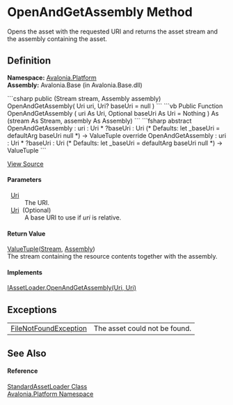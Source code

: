 # OpenAndGetAssembly Method


Opens the asset with the requested URI and returns the asset stream and the assembly containing the asset.



## Definition
**Namespace:** <a href="N_Avalonia_Platform">Avalonia.Platform</a>  
**Assembly:** Avalonia.Base (in Avalonia.Base.dll)

<Tabs groupId="api-code-preview">
<TabItem value="csharp" label="C#">
```csharp
public (Stream stream, Assembly assembly) OpenAndGetAssembly(
	Uri uri,
	Uri? baseUri = null
)
```
</TabItem>
<TabItem value="vb" label="VB">
```vb
Public Function OpenAndGetAssembly ( 
	uri As Uri,
	Optional baseUri As Uri = Nothing
) As (stream As Stream, assembly As Assembly)
```
</TabItem>
<TabItem value="fsharp" label="F#">
```fsharp
abstract OpenAndGetAssembly : 
        uri : Uri * 
        ?baseUri : Uri 
(* Defaults:
        let _baseUri = defaultArg baseUri null
*)
-> ValueTuple<Stream, Assembly> 
override OpenAndGetAssembly : 
        uri : Uri * 
        ?baseUri : Uri 
(* Defaults:
        let _baseUri = defaultArg baseUri null
*)
-> ValueTuple<Stream, Assembly> 
```
</TabItem>
</Tabs>



<a href="https://github.com/AvaloniaUI/Avalonia/tree/master/src/Avalonia.Base/Platform/StandardAssetLoader.cs#L87" title="View the source code">View Source</a>



#### Parameters
<dl><dt>  <a href="https://learn.microsoft.com/dotnet/api/system.uri" target="_blank" rel="noopener noreferrer">Uri</a></dt><dd>The URI.</dd><dt>  <a href="https://learn.microsoft.com/dotnet/api/system.uri" target="_blank" rel="noopener noreferrer">Uri</a>  (Optional)</dt><dd>A base URI to use if <em>uri</em> is relative.</dd></dl>

#### Return Value
<a href="https://learn.microsoft.com/dotnet/api/system.valuetuple-2" target="_blank" rel="noopener noreferrer">ValueTuple</a>(<a href="https://learn.microsoft.com/dotnet/api/system.io.stream" target="_blank" rel="noopener noreferrer">Stream</a>, <a href="https://learn.microsoft.com/dotnet/api/system.reflection.assembly" target="_blank" rel="noopener noreferrer">Assembly</a>)  
The stream containing the resource contents together with the assembly.

#### Implements
<a href="M_Avalonia_Platform_IAssetLoader_OpenAndGetAssembly">IAssetLoader.OpenAndGetAssembly(Uri, Uri)</a>  


## Exceptions
<table>
<tr>
<td><a href="https://learn.microsoft.com/dotnet/api/system.io.filenotfoundexception" target="_blank" rel="noopener noreferrer">FileNotFoundException</a></td>
<td>The asset could not be found.</td>
</tr>
</table>

## See Also


#### Reference
<a href="T_Avalonia_Platform_StandardAssetLoader">StandardAssetLoader Class</a>  
<a href="N_Avalonia_Platform">Avalonia.Platform Namespace</a>  

